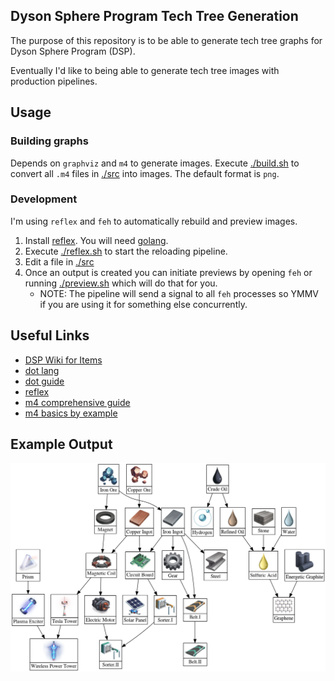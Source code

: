 Dyson Sphere Program Tech Tree Generation
---
The purpose of this repository is to be able to generate tech tree graphs for Dyson Sphere Program (DSP).

Eventually I'd like to being able to generate tech tree images with production pipelines.


## Usage

### Building graphs
Depends on `graphviz` and `m4` to generate images.
Execute [./build.sh](./build.sh) to convert all `.m4` files in [./src](./src) into images. The default format is `png`.

### Development
I'm using `reflex` and `feh` to automatically rebuild and preview images.
1. Install [reflex](https://github.com/cespare/reflex). You will need [golang](https://golang.org/).
2. Execute [./reflex.sh](./reflex.sh) to start the reloading pipeline.
3. Edit a file in [./src](./src)
4. Once an output is created you can initiate previews by opening `feh` or running [./preview.sh](./preview.sh) which will do that for you.
	- NOTE: The pipeline will send a signal to all `feh` processes so YMMV if you are using it for something else concurrently.

## Useful Links
- [DSP Wiki for Items](https://dsp-wiki.com/Items)
- [dot lang](https://graphviz.org/doc/info/lang.html)
- [dot guide](https://graphviz.org/pdf/dotguide.pdf)
- [reflex](https://github.com/cespare/reflex)
- [m4 comprehensive guide](https://www.gnu.org/savannah-checkouts/gnu/m4/manual/m4-1.4.18/m4.html)
- [m4 basics by example](https://mbreen.com/m4.html)

## Example Output
![Resource Tree](./output/resource-tree.png)

